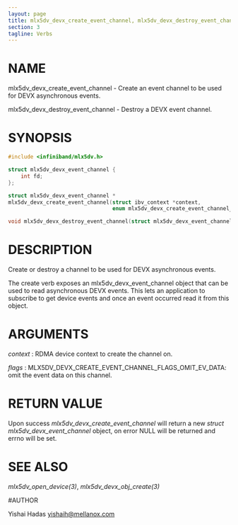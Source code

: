 ```yaml
---
layout: page
title: mlx5dv_devx_create_event_channel, mlx5dv_devx_destroy_event_channel
section: 3
tagline: Verbs
---
```


# NAME

mlx5dv_devx_create_event_channel - Create an event channel to be used for DEVX asynchronous events.

mlx5dv_devx_destroy_event_channel - Destroy a DEVX event channel.

# SYNOPSIS

```c
#include <infiniband/mlx5dv.h>

struct mlx5dv_devx_event_channel {
	int fd;
};

struct mlx5dv_devx_event_channel *
mlx5dv_devx_create_event_channel(struct ibv_context *context,
                                 enum mlx5dv_devx_create_event_channel_flags flags)

void mlx5dv_devx_destroy_event_channel(struct mlx5dv_devx_event_channel *event_channel)

```

# DESCRIPTION

Create or destroy a channel to be used for DEVX asynchronous events.

The create verb exposes an mlx5dv_devx_event_channel object that can be used to
read asynchronous DEVX events. This lets an application to subscribe to get
device events and once an event occurred read it from this object.

# ARGUMENTS
*context*
:       RDMA device context to create the channel on.

*flags*
:	MLX5DV_DEVX_CREATE_EVENT_CHANNEL_FLAGS_OMIT_EV_DATA:
		omit the event data on this channel.

# RETURN VALUE

Upon success *mlx5dv_devx_create_event_channel* will return a new *struct
mlx5dv_devx_event_channel* object, on error NULL will be returned and errno will be set.

# SEE ALSO

*mlx5dv_open_device(3)*, *mlx5dv_devx_obj_create(3)*

#AUTHOR

Yishai Hadas <yishaih@mellanox.com>
